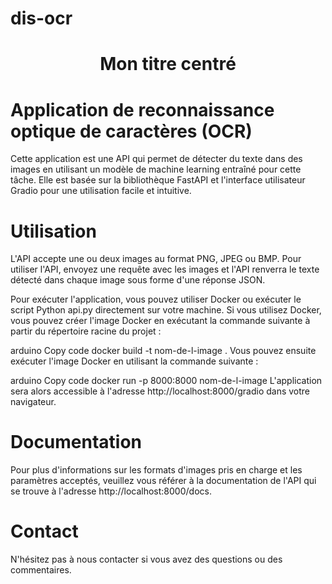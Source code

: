 # dis-ocr
# <p align="center">Mon titre centré</p>
# Application de reconnaissance optique de caractères (OCR)

Cette application est une API qui permet de détecter du texte dans des images en utilisant un modèle de machine learning entraîné pour cette tâche. Elle est basée sur la bibliothèque FastAPI et l'interface utilisateur Gradio pour une utilisation facile et intuitive.

# Utilisation

L'API accepte une ou deux images au format PNG, JPEG ou BMP. Pour utiliser l'API, envoyez une requête avec les images et l'API renverra le texte détecté dans chaque image sous forme d'une réponse JSON.

Pour exécuter l'application, vous pouvez utiliser Docker ou exécuter le script Python api.py directement sur votre machine. Si vous utilisez Docker, vous pouvez créer l'image Docker en exécutant la commande suivante à partir du répertoire racine du projet :

arduino
Copy code
docker build -t nom-de-l-image .
Vous pouvez ensuite exécuter l'image Docker en utilisant la commande suivante :

arduino
Copy code
docker run -p 8000:8000 nom-de-l-image
L'application sera alors accessible à l'adresse http://localhost:8000/gradio dans votre navigateur.

# Documentation

Pour plus d'informations sur les formats d'images pris en charge et les paramètres acceptés, veuillez vous référer à la documentation de l'API qui se trouve à l'adresse http://localhost:8000/docs.

# Contact

N'hésitez pas à nous contacter si vous avez des questions ou des commentaires.
